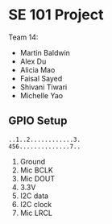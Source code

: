 # SE 101 Project

Team 14:
- Martin Baldwin
- Alex Du
- Alicia Mao
- Faisal Sayed
- Shivani Tiwari
- Michelle Yao

## GPIO Setup

```
..1..2............3.
456..............7..
```
1. Ground
2. Mic BCLK
3. Mic DOUT
4. 3.3V
5. I2C data
6. I2C clock
7. Mic LRCL
